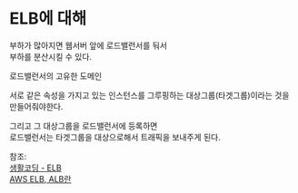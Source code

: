 # ELB에 대해

부하가 많아지면 웹서버 앞에 로드밸런서를 둬서  
부하를 분산시킬 수 있다.  

로드밸런서의 고유한 도메인

서로 같은 속성을 가지고 있는 인스턴스를 그루핑하는 대상그룹(타겟그룹)이라는 것을 만들어줘야한다.  

그리고 그 대상그룹을 로드밸런서에 등록하면  
로드밸런서는 타겟그룹을 대상으로해서 트래픽을 보내주게 된다.  

참조:   
[생활코딩 - ELB](https://youtu.be/s9FHdj6jd_U)  
[AWS ELB, ALB란](https://medium.com/harrythegreat/aws-%EB%A1%9C%EB%93%9C%EB%B0%B8%EB%9F%B0%EC%8B%B1-%EC%95%8C%EC%95%84%EB%B3%B4%EA%B8%B0-9fd0955f859e)  


